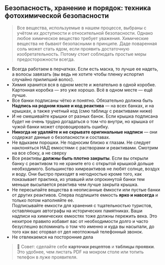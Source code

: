 ## Безопасность, хранение и порядок: техника фотохимической безопасности

> Все вещества, используемые в нашем процессе, выбраны с учётом их доступности и относительной безопасности. Однако любое химическое вещество требует уважения.
Химические вещества не бывают безопасными в принципе. Даде поваренная соль может стать ядом, если проявить достаточную изобретательность. Потому стоит соблюдать простые меры предосторожности всегда.

- Всегда работаем в перчатках. Если есть маска, то лучше ее надеть, а волосы завязать (вы ведь не хотите чтобы пленку испортил случайно прилипший волос).
- Химия хранится вся в одном месте и желательно в одной коробке. Картонная коробка — это уже хорошо. Всё в одном месте — ещё лучше.
- Все банки подписаны чётко и понятно. Обязательно должна быть **Надпись на родном языке и код реактива** — на всех банках, и на крышках, а также учетный код (смю таблицу с реактивами ниже)
- И не смешивайте крышки от разных банок. Если крышка подписана будет не очень трудно догадаться о том что внутри, но крышка от чужой банки может спровоцировать ошибку.
- **Никогда не удаляйте и не скрывате оригинальные надписи** — они содержат данные о безопасности и составах.
- Не вдыхаем порошки. Не подносим близко к глазам. Не следует наклоняться НАД емкостями с растворами и реактивами. Смотрим на все сбоку, а не сверху
- Все реактивы **должны быть плотно закрыты**. Если вы открыли банку с реактивом то не храните его с открытой крышкой дольше необходимого. 
Большинство химреактивов не любят солнце, воздух и воду. Они быстро приходят в негодностью кроме того, как показывает практика, из упавшей или опрокинутой банки тем меньше высыпается реактива чем лучше закрыта крышка.
- Не пересыпайте вещества в неописанные ёмкости или пустые банки от других реактивов. Сперва подпишите емкость **ярко и навсегда** и только потом наполняйте ее.  
Подписывайте емкости для хранения с тщательностью туристов, оставляющих автографы на исторических памятниках. 
Ваши надписи на химических емкостях тоже должны пережить века. Это нехитрое правило избавит вас от необходимости долго и часто безуспешно вспоминать о том что именно и куда вы насыпали, до того как вас оторвал от дел неотложный телефонный звонок.
- Не отвлекаемся на посторонние дела

> 🔖 Совет: сделайте себе **карточки рецептов** и **таблицы проявки**. Это удобнее, чем листать PDF на мокром столе или топить телефон в луже проявителя.
